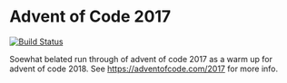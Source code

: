 # Advent of Code 2017

[![Build Status](https://travis-ci.org/pavittr/aoc-2017.svg?branch=master)](https://travis-ci.org/pavittr/aoc-2017)

Soewhat belated run through of advent of code 2017 as a warm up for advent of code 2018. See https://adventofcode.com/2017 for more info.
